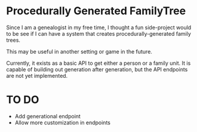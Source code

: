 # Procedurally Generated FamilyTree

Since I am a genealogist in my free time, I thought a fun side-project would to be see if I can have a system that creates procedurally-generated family trees.

This may be useful in another setting or game in the future.

Currently, it exists as a basic API to get either a person or a family unit. It is capable of building out generation after generation, but the API endpoints are not yet implemented.

# TO DO
- Add generational endpoint
- Allow more customization in endpoints
